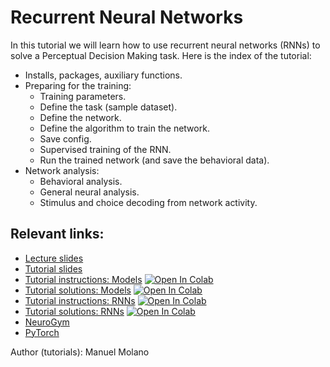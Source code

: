 # Recurrent Neural Networks

In this tutorial we will learn how to use recurrent neural networks (RNNs) to solve a Perceptual Decision Making task. Here is the index of the tutorial:

- Installs, packages, auxiliary functions.
- Preparing for the training:
  * Training parameters.
  * Define the task (sample dataset).
  * Define the network.
  * Define the algorithm to train the network.
  * Save config.
  * Supervised training of the RNN.
  * Run the trained network (and save the behavioral data).
- Network analysis:
  * Behavioral analysis.
  * General neural analysis.
  * Stimulus and choice decoding from network activity.



## Relevant links:

- [Lecture slides]()
- [Tutorial slides](https://docs.google.com/presentation/d/1IgJXLB3hCKkwxIctoaZcPjJTR-q_2tCV4Of1PWSpF6I/edit?usp=sharing)
- [Tutorial instructions: Models](https://github.com/bambschool/BAMB2024/blob/main/Day%206%3A%20Neural%20Networks/tutorial_4_models-instructions.ipynb) [![Open In Colab](https://colab.research.google.com/assets/colab-badge.svg)](https://colab.research.google.com/github/bambschool/BAMB2024/blob/main/Day%206%3A%20Neural%20Networks/tutorial_4_models-instructions.ipynb)
- [Tutorial solutions: Models](https://github.com/bambschool/BAMB2024/blob/main/Day%206%3A%20Neural%20Networks/tutorial_4_models-solutions.ipynb) [![Open In Colab](https://colab.research.google.com/assets/colab-badge.svg)](https://colab.research.google.com/github/bambschool/BAMB2024/blob/main/Day%206%3A%20Neural%20Networks/tutorial_4_models-solutions.ipynb)
- [Tutorial instructions: RNNs](https://github.com/bambschool/BAMB2024/blob/main/Day%206%3A%20Neural%20Networks/tutorial_4_RNNs-instructions.ipynb) [![Open In Colab](https://colab.research.google.com/assets/colab-badge.svg)](https://colab.research.google.com/github/bambschool/BAMB2024/blob/main/Day%206%3A%20Neural%20Networks/tutorial_4_RNNs-instructions.ipynb)
- [Tutorial solutions: RNNs](https://github.com/bambschool/BAMB2024/blob/main/Day%206%3A%20Neural%20Networks/tutorial_4_RNNs-solutions.ipynb) [![Open In Colab](https://colab.research.google.com/assets/colab-badge.svg)](https://colab.research.google.com/github/bambschool/BAMB2024/blob/main/Day%206%3A%20Neural%20Networks/tutorial_4_RNNs-solutions.ipynb)
- [NeuroGym](https://neurogym.github.io/)
- [PyTorch](https://pytorch.org/)




Author (tutorials): Manuel Molano
